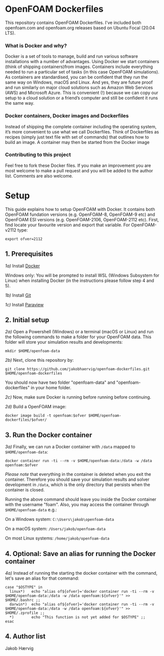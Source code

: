 # OpenFOAM Dockerfiles

This repository contains OpenFOAM Dockerfiles. I've included both openfoam.com and openfoam.org releases based on Ubuntu Focal (20.04 LTS).

### What is Docker and why?

Docker is a set of tools to manage, build and run various software installations with a number of advantages. Using Docker we start containers (think of shipping containers)from images. Containers include everything needed to run a particular set of tasks (in this case OpenFOAM simulations). As containers are standardised, you can be confident that they run the same way on Windows, macOS and Linux. And yes, they are future proof and run similarly on major cloud solutions such as Amazon Web Services (AWS) and Microsoft Azure. This is convenient (!) because we can copy our setup to a cloud solution or a friend’s computer and still be confident it runs the same way.

### Docker containers, Docker images and Dockerfiles

Instead of shipping the complete container including the operating system, it’s more convenient to use what we call Dockerfiles. Think of Dockerfiles as recipes (simply just text file with set of commands) that outlines how to build an image. A container may then be started from the Docker image

### Contributing to this project

Feel free to fork these Docker files. If you make an improvement you are most welcome to make a pull request and you will be added to the author list. Comments are also welcome.

# Setup

This guide explains how to setup OpenFOAM with Docker. It contains both OpenFOAM fundation versions (e.g. OpenFOAM-8, OpenFOAM-9 etc) and OpenFOAM ESI versions (e.g. OpenFOAM-2106, OpenFOAM-2112 etc). First, find locate your favourite version and export that variable. For OpenFOAM-v2112 type:
```shell
export ofver=2112
```

## 1. Prerequisites
*1a)* Install [Docker](https://www.docker.com/products/docker-desktop)

Windows only: You will be prompted to install WSL (Windows Subsystem for Linux) when installing Docker (in the instructions
please follow step 4 and 5).

*1b)* Install [Git](https://git-scm.com/downloads)

*1c)* Install [Paraview](https://www.paraview.org/download/)

## 2. Initial setup
*2a)* Open a Powershell (Windows) or a terminal (macOS or Linux) and run the following commands to make a folder for your OpenFOAM data. This folder will store your simulation results and developments:

```shell
mkdir $HOME/openfoam-data
```

*2b)* Next, clone this repository by:

```shell
git clone https://github.com/jakobhaervig/openfoam-dockerfiles.git $HOME/openfoam-dockerfiles
```

You should now have two folder "openfoam-data" and "openfoam-dockerfiles" in your home folder.

*2c)* Now, make sure Docker is running before running before continuing.

*2d)* Build a OpenFOAM image:

```shell
docker image build -t openfoam:$ofver $HOME/openfoam-dockerfiles/$ofver/
```

## 3. Run the Docker container

*3a)* Finally, we can run a Docker container with ``/data`` mapped to ``$HOME/openfoam-data``:

```shell
docker container run -ti --rm -v $HOME/openfoam-data:/data -w /data openfoam:$ofver
```

*Please note* that everything in the container is deleted when you exit the container. Therefore you should save your simulation results and solver development in ``/data``, which is the only directory that persists when the container is closed.

Running the above command should leave you inside the Docker container with the username "foam". 
Also, you may access the container through ``$HOME/openfoam-data`` e.g.:

On a Windows system: ``C:\Users\jakob\openfoam-data``

On a macOS system: ``/Users/jakob/openfoam-data``

On most Linux systems: ``/home/jakob/openfoam-data``

## 4. Optional: Save an alias for running the Docker container
*4a)* Instead of running the starting the docker container with the command, let's save an alias for that command:
```shell
case "$OSTYPE" in
  linux*)   echo "alias of${ofver}='docker container run -ti --rm -v $HOME/openfoam-data:/data -w /data openfoam:${ofver}'" >> $HOME/.bashrc ;;
  darwin*)  echo "alias of${ofver}='docker container run -ti --rm -v $HOME/openfoam-data:/data -w /data openfoam:${ofver}'" >> $HOME/.zprofile ;;
  *)        echo "This function is not yet added for $OSTYPE" ;;
esac
```

## 4. Author list

Jakob Hærvig